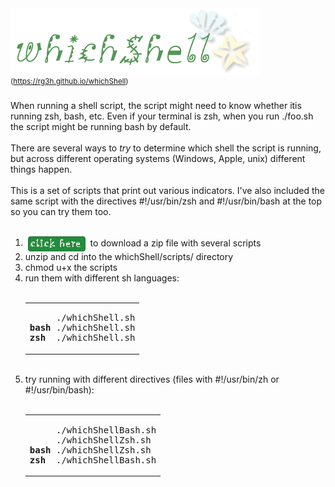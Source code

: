 <img src="./assets/images/whichShellLogo.png" alt="which shell">
<sup>(<a href="https://rg3h.github.io/whichShell">https://rg3h.github.io/whichShell</a>)</sup>
<br><br>
When running a shell script, the script might need to know whether itis running zsh, bash, etc.
Even if your terminal is zsh, when you run ./foo.sh the script might be running bash by default.<br>
<br>
There are several ways to <i>try</i> to determine which shell the script is running, but across different operating systems (Windows, Apple, unix) different things happen.<br>
<br>
This is a set of scripts that print out various indicators. I've also included the same script with
the directives #!/usr/bin/zsh and #!/usr/bin/bash  at the top so you can try them too.
<br><br>
<ol>
<li>&nbsp;<a href="https://github.com/rg3h/whichShell/raw/main/whichShell.zip"><img src="./assets/images/clickHereButton.png" alt="click here to download the scripts" valign="middle"/></a>&nbsp;&nbsp;to download a zip file with several scripts</li>
  <li>unzip and cd into the whichShell/scripts/ directory</li>
  <li>chmod u+x the scripts</li>
  <li>run them with different sh languages:
    <br><br>
    <table><tr><td><pre>
     ./whichShell.sh
<b>bash</b> ./whichShell.sh
<b>zsh</b>  ./whichShell.sh</pre>
    </td></tr></table>
  </li>
  <br>
  <li>try running with different directives (files with #!/usr/bin/zh or #!/usr/bin/bash):
    <br><br>
    <table><tr><td><pre>
     ./whichShellBash.sh
     ./whichShellZsh.sh
<b>bash</b> ./whichShellZsh.sh
<b>zsh</b>  ./whichShellBash.sh</pre>
    </td></tr></table>
  </li>
</ol>
